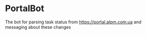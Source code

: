 # PortalBot
The bot for parsing task status from https://portal.alpm.com.ua and messaging about these changes
